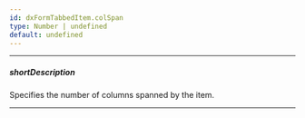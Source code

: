 ```yaml
---
id: dxFormTabbedItem.colSpan
type: Number | undefined
default: undefined
---
```

---
##### shortDescription
Specifies the number of columns spanned by the item.

---
